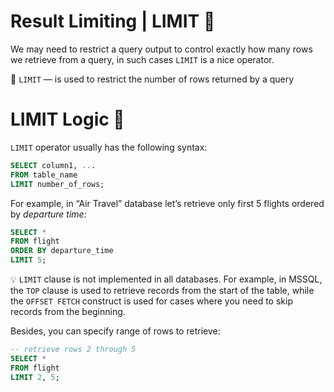 # Result Limiting | LIMIT 🚧

We may need to restrict a query output to control exactly how many rows we retrieve from a query, in such cases `LIMIT` is a nice operator.

<aside>

📖 `LIMIT` — is used to restrict the number of rows returned by a query

</aside>

# LIMIT Logic 🧩

`LIMIT` operator usually has the following syntax:

```sql
SELECT column1, ...
FROM table_name
LIMIT number_of_rows;
```

For example, in “Air Travel” database let’s retrieve only first 5 flights ordered by *departure time:*

```sql
SELECT * 
FROM flight
ORDER BY departure_time
LIMIT 5;
```

<aside>

💡 `LIMIT` clause is not implemented in all databases. For example, in MSSQL, the `TOP` clause is used to retrieve records from the start of the table, while the `OFFSET FETCH` construct is used for cases where you need to skip records from the beginning.

</aside>

Besides, you can specify range of rows to retrieve:

```sql
-- retrieve rows 2 through 5
SELECT *
FROM flight
LIMIT 2, 5;
```